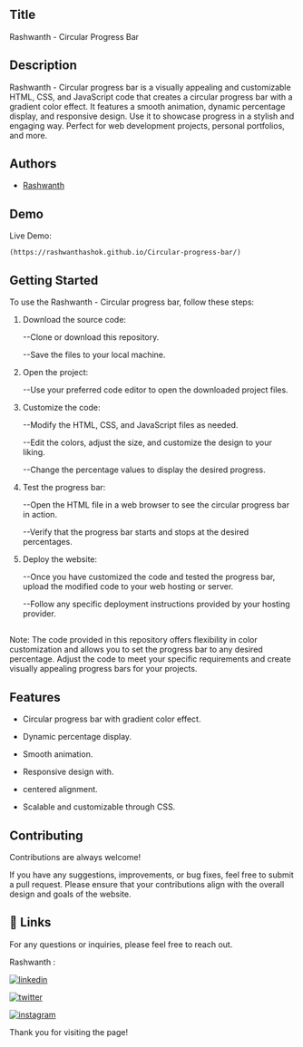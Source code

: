 
## Title

Rashwanth - Circular Progress Bar
## Description 

Rashwanth - Circular progress bar is a visually appealing and customizable HTML, CSS, and JavaScript code that creates a circular progress bar with a gradient color effect. It features a smooth animation, dynamic percentage display, and responsive design. Use it to showcase progress in a stylish and engaging way. Perfect for web development projects, personal portfolios, and more.



## Authors

- [Rashwanth](https://github.com/rashwanthashok) 


## Demo

Live Demo:

    (https://rashwanthashok.github.io/Circular-progress-bar/)
## Getting Started

To use the Rashwanth - Circular progress bar, follow these steps:

1. Download the source code:
    
    --Clone or download this repository.
    
    --Save the files to your local machine.

2. Open the project:
    
    --Use your preferred code editor to open the downloaded project files.

3. Customize the code:
    
    --Modify the HTML, CSS, and JavaScript files as needed.
    
    --Edit the colors, adjust the size, and customize the design to your liking.
    
    --Change the percentage values to display the desired progress.

4. Test the progress bar:
    
    --Open the HTML file in a web browser to see the circular progress bar in action.
    
    --Verify that the progress bar starts and stops at the desired percentages.

5. Deploy the website:
    
    --Once you have customized the code and tested the progress bar, upload the modified code to your web hosting or server.
    
    --Follow any specific deployment instructions provided by your hosting provider.

## 

Note: The code provided in this repository offers flexibility in color customization and allows you to set the progress bar to any desired percentage. Adjust the code to meet your specific requirements and create visually appealing progress bars for your projects.


## Features

- Circular progress bar with gradient color effect.

- Dynamic percentage display.

- Smooth animation.

- Responsive design with.

- centered alignment.

- Scalable and customizable through CSS.


## Contributing

Contributions are always welcome!

If you have any suggestions, improvements, or bug fixes, feel free to submit a pull request. Please ensure that your contributions align with the overall design and goals of the website. 


## 🔗 Links

For any questions or inquiries, please feel free to reach out. 

Rashwanth :

[![linkedin](https://img.shields.io/badge/linkedin-0A66C2?style=for-the-badge&logo=linkedin&logoColor=white)](www.linkedin.com/in/rashwanth-ashok)


[![twitter](https://img.shields.io/badge/twitter-1DA1F2?style=for-the-badge&logo=twitter&logoColor=white)](https://twitter.com/AshokRashwanth)

[![instagram](https://img.shields.io/badge/instagram-E4405F?style=for-the-badge&logo=instagram&logoColor=white)](https://www.instagram.com/rashwanthashok/)


Thank you for visiting the page!
